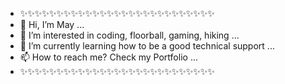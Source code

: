 - ✨✨✨✨✨✨✨✨✨✨✨✨✨✨✨✨✨✨✨✨✨✨✨✨✨✨✨
- 👋 Hi, I’m May ...
- 👀 I’m interested in coding, floorball, gaming, hiking ...
- 🌱 I’m currently learning how to be a good technical support ...
- 📫 How to reach me? Check my Portfolio ...
- ✨✨✨✨✨✨✨✨✨✨✨✨✨✨✨✨✨✨✨✨✨✨✨✨✨✨✨

<!---
May-Bj/May-Bj is a ✨ special ✨ repository because its `README.md` (this file) appears on your GitHub profile.
You can click the Preview link to take a look at your changes.
--->
